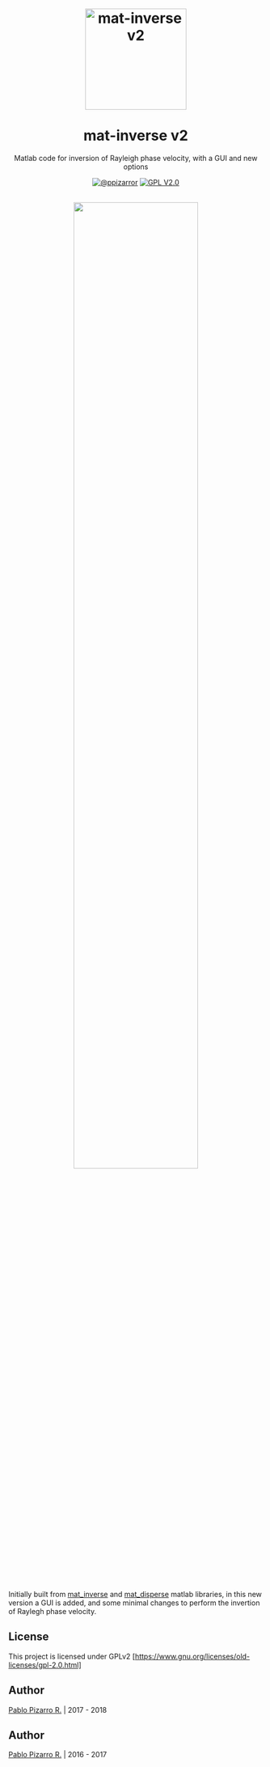 <h1 align="center">
  <a href="http://ppizarror.com/mat_inverse_v2/" title="mat-inverse v2">
    <img alt="mat-inverse v2" src="http://ppizarror.com/resources/other/matlab.png" width="200px" height="200px" />
  </a>
  <br /><br />
  mat-inverse v2</h1>
<p align="center">Matlab code for inversion of Rayleigh phase velocity, with a GUI and new options</p>
<div align="center"><a href="http://ppizarror.com"><img alt="@ppizarror" src="http://ppizarror.com/badges/author.svg" /></a>
<a href="https://www.gnu.org/licenses/old-licenses/gpl-2.0.html"><img alt="GPL V2.0" src="http://ppizarror.com/badges/licensegpl2.svg" /></a>
</div><br />

<p align="center">
	<img src="http://ppizarror.com/resources/images/mat-inverse-v2/main.PNG" width="70%" >
</p>

Initially built from <a href="https://github.com/yiran06/mat_inverse">mat_inverse</a> and <a href="https://github.com/yiran06/mat_disperse">mat_disperse</a> matlab libraries, in this new version a GUI is added, and some minimal changes to perform the invertion of Raylegh phase velocity.

## License
This project is licensed under GPLv2 [https://www.gnu.org/licenses/old-licenses/gpl-2.0.html]

## Author
<a href="http://ppizarror.com" title="ppizarror">Pablo Pizarro R.</a> | 2017 - 2018

## Author
<a href="http://ppizarror.com" title="ppizarror">Pablo Pizarro R.</a> | 2016 - 2017
